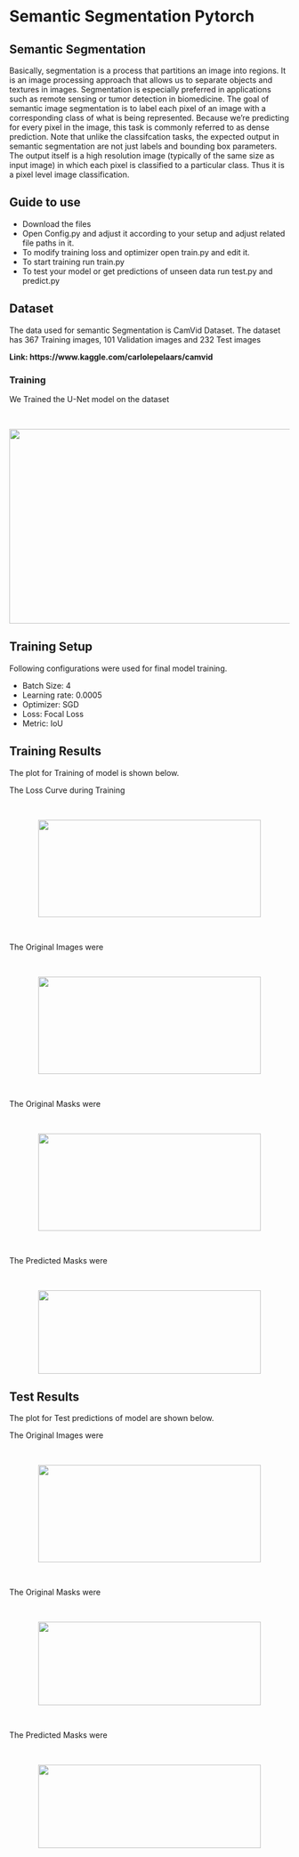 # Semantic Segmentation Pytorch

## Semantic Segmentation
Basically, segmentation is a process that partitions an image into regions. It is an image processing approach that allows us to separate objects and textures in images. Segmentation is especially preferred in applications such as remote sensing or tumor detection in biomedicine.
The goal of semantic image segmentation is to label each pixel of an image with a corresponding class of what is being represented. Because we’re predicting for every pixel in the image, this task is commonly referred to as dense prediction.
Note that unlike the classifcation tasks, the expected output in semantic segmentation are not just labels and bounding box parameters. The output itself is a high resolution image (typically of the same size as input image) in which each pixel is classified to a particular class. Thus it is a pixel level image classification.

## Guide to use
  - Download the files
  - Open Config.py and adjust it according to your setup and adjust related file paths in it.
  - To modify training loss and optimizer open train.py and edit it.
  - To start training run train.py
  - To test your model or get predictions of unseen data run test.py and predict.py

## Dataset
  <p> The data used for semantic Segmentation is CamVid Dataset. The dataset has 367 Training images, 101 Validation images and 232 Test images</p>
  <b> Link: https://www.kaggle.com/carlolepelaars/camvid </b> <br/>

  ### Training
  <p> We Trained the U-Net model on the dataset </p>
  <br/>
  <p align="center"> <img width=700 height= 350 src="https://github.com/UsamaI000/CamVid-Segmentation-Pytorch/blob/master/images/unet.png"> </p>

## Training Setup
Following configurations were used for final model training.
  - Batch Size: 4
  - Learning rate: 0.0005
  - Optimizer: SGD
  - Loss: Focal Loss
  - Metric: IoU

## Training Results
The plot for Training of model is shown below.
   <p> The Loss Curve during Training </p>
   <br/>
   <p align="center"> <img width=400 height= 175 src="https://github.com/UsamaI000/CamVid-Segmentation-Pytorch/blob/master/images/train_orig.png"> </p>
   <br/>
   <p> The Original Images were </p>
   <br/>
   <p align="center"> <img width=400 height= 175 src="https://github.com/UsamaI000/CamVid-Segmentation-Pytorch/blob/master/images/train_orig.png"> </p>
   <br/>
   <p> The Original Masks were </p>
   <br/>
   <p align="center"> <img width=400 height= 175 src="https://github.com/UsamaI000/CamVid-Segmentation-Pytorch/blob/master/images/train_mask.png"> </p>
   <br/>
   <p> The Predicted Masks were </p>
   <br/>
   <p align="center"> <img width=400 height= 150 src="https://github.com/UsamaI000/CamVid-Segmentation-Pytorch/blob/master/images/train_pred.png"> </p>
   

## Test Results
The plot for Test predictions of model are shown below.
   <p> The Original Images were </p>
   <br/>
   <p align="center"> <img width=400 height= 175 src="https://github.com/UsamaI000/CamVid-Segmentation-Pytorch/blob/master/images/test_orig.png"> </p>
   <br/>
   <p> The Original Masks were </p>
   <br/>
   <p align="center"> <img width=400 height= 150 src="https://github.com/UsamaI000/CamVid-Segmentation-Pytorch/blob/master/images/test_mask.png"> </p>
   <br/>
   <p> The Predicted Masks were </p>
   <br/>
   <p align="center"> <img width=400 height= 150 src="https://github.com/UsamaI000/CamVid-Segmentation-Pytorch/blob/master/images/test_pred.png"> </p>
   
   
